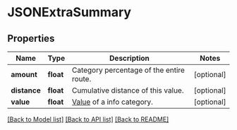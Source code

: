 # JSONExtraSummary

## Properties
Name | Type | Description | Notes
------------ | ------------- | ------------- | -------------
**amount** | **float** | Category percentage of the entire route. | [optional] 
**distance** | **float** | Cumulative distance of this value. | [optional] 
**value** | **float** | [Value](https://GIScience.github.io/openrouteservice/documentation/extra-info/Extra-Info.html) of a info category. | [optional] 

[[Back to Model list]](../README.md#documentation_for_models) [[Back to API list]](../README.md#documentation_for_api_endpoints) [[Back to README]](../README.md)

